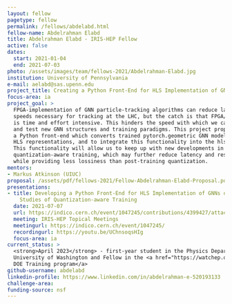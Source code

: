 ```yaml
---
layout: fellow
pagetype: fellow
permalink: /fellows/abdelabd.html
fellow-name: Abdelrahman Elabd
title: Abdelrahman Elabd - IRIS-HEP Fellow
active: false
dates:
  start: 2021-01-04
  end: 2021-07-03
photo: /assets/images/team/fellows-2021/Abdelrahman-Elabd.jpg
institution: University of Pennsylvania
e-mail: aelabd@sas.upenn.edu
project_title: Creating a Python Front-End for HLS Implementation of GNNs on FPGA
focus-area: ia
project_goal: >
  FPGA-implementation of GNN particle-tracking algorithms can reduce latency to the
  speeds necessary for tracking at the LHC, but the catch is that FPGA/HLS design
  is time and effort intensive. This hinders the speed with which we can implement
  and test new GNN structures and training paradigms. This project proposes to develop
  a Python front-end which converts trained pytorch.geometric GNN models into identical
  HLS representations, and to integrate this functionality into the hls4ml toolkit.
  This functionality will allow us to keep up with new developments in GNNs such as
  quantization-aware training, which may further reduce latency and resource usage
  while providing less lossiness than post-training quantization.
mentors:
- Markus Atkinson (UIUC)
proposal: /assets/pdf/fellows-2021/Fellow-Abdelrahman-Elabd-Proposal.pdf
presentations:
- title: Developing a Python Front-End for HLS Implementation of GNNs on FPGA and
    Studies of Quantization-aware Training
  date: 2021-07-07
  url: https://indico.cern.ch/event/1047245/contributions/4399427/attachments/2278054/3870233/PyTorch%20Geometric%20to%20HLS.pdf
  meeting: IRIS-HEP Topical Meetings
  meetingurl: https://indico.cern.ch/event/1047245/
  recordingurl: https://youtu.be/UChnsoqsHIg
  focus-area: ia
current_status: >
  <strong>April 2023</strong> - first-year student in the Physics Department at the
  University of Washington and Fellow in the <a href="https://watchep.org/fellows/">WATCHEP
  DOE Training program</a>
github-username: abdelabd
linkedin-profile: https://www.linkedin.com/in/abdelrahman-e-520193133
challenge-area:
funding-source: nsf
---
```

